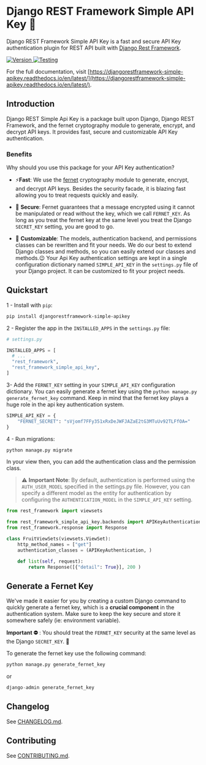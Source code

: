 # Django REST Framework Simple API Key 🔐

Django REST Framework Simple API Key is a fast and secure API Key authentication plugin for REST API built with [Django Rest Framework](https://www.django-rest-framework.org/).

<div>
  <a href="https://badge.fury.io/py/djangorestframework-simple-apikey">
      <img src="https://badge.fury.io/py/djangorestframework-simple-apikey.svg" alt="Version"/>
  </a>
  <a href="https://github.com/koladev32/djangorestframework-simple-apikey/actions/workflows/ci-cd.yml">
      <img src="https://github.com/koladev32/djangorestframework-simple-apikey/actions/workflows/ci-cd.yml/badge.svg" alt="Testing"/>
  </a>
</div>

For the full documentation, visit [https://djangorestframework-simple-apikey.readthedocs.io/en/latest/](https://djangorestframework-simple-apikey.readthedocs.io/en/latest/).

## Introduction

Django REST Simple Api Key is a package built upon Django, Django REST Framework, and the fernet cryptography module to generate, encrypt, and decrypt API keys. It provides fast, secure and customizable API Key authentication.

### Benefits

Why should you use this package for your API Key authentication?

* ⚡**️Fast**: We use the [fernet](https://cryptography.io/en/latest/fernet/) cryptography module to generate, encrypt, and decrypt API keys. Besides the security facade, it is blazing fast allowing you to treat requests quickly and easily.
    
* 🔐 **Secure**: Fernet guarantees that a message encrypted using it cannot be manipulated or read without the key, which we call `FERNET_KEY`. As long as you treat the fernet key at the same level you treat the Django `SECRET_KEY` setting, you are good to go.
    
* 🔧 **Customizable**: The models, authentication backend, and permissions classes can be rewritten and fit your needs. We do our best to extend Django classes and methods, so you can easily extend our classes and methods.😉 Your Api Key authentication settings are kept in a single configuration dictionary named `SIMPLE_API_KEY` in the `settings.py` file of your Django project. It can be customized to fit your project needs.
    

## Quickstart

1 - Install with `pip`:

```bash
pip install djangorestframework-simple-apikey
```

2 - Register the app in the `INSTALLED_APPS` in the `settings.py` file:

```python
# settings.py

INSTALLED_APPS = [
  # ...
  "rest_framework",
  "rest_framework_simple_api_key",
]
```

3- Add the `FERNET_KEY` setting in your `SIMPLE_API_KEY` configuration dictionary. You can easily generate a fernet key using the `python manage.py generate_fernet_key` command. Keep in mind that the fernet key plays a huge role in the api key authentication system.

```python
SIMPLE_API_KEY = {
    "FERNET_SECRET": "sVjomf7FFy351xRxDeJWFJAZaE2tG3MTuUv92TLFfOA="
}
```

4 - Run migrations:

```bash
python manage.py migrate
```

In your view then, you can add the authentication class and the permission class.

> ⚠️ **Important Note**: By default, authentication is performed using the `AUTH_USER_MODEL` specified in the settings.py file. However, you can specify a different model as the entity for authentication by configuring the `AUTHENTICATION_MODEL` in the `SIMPLE_API_KEY` setting.

```python
from rest_framework import viewsets

from rest_framework_simple_api_key.backends import APIKeyAuthentication
from rest_framework.response import Response

class FruitViewSets(viewsets.ViewSet):
    http_method_names = ["get"]
    authentication_classes = (APIKeyAuthentication, )

    def list(self, request):
        return Response([{"detail": True}], 200 )
```

## Generate a Fernet Key
We've made it easier for you by creating a custom Django command to quickly generate a fernet key, which is a **crucial component** in the authentication system. Make sure to keep the key secure and store it somewhere safely (ie: environment variable). 

**Important ⛔️** : You should treat the `FERNET_KEY` security at the same level as the Django `SECRET_KEY`. 🫡

To generate the fernet key use the following command:

```python
python manage.py generate_fernet_key
```
or 

```python
django-admin generate_fernet_key
```

## Changelog

See [CHANGELOG.md](https://github.com/koladev32/djangorestframework-simple-apikey/blob/main/CHANGELOG.md).

## Contributing

See [CONTRIBUTING.md](https://github.com/koladev32/djangorestframework-simple-apikey/blob/main/CONTRIBUTING.md).